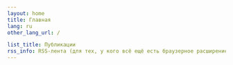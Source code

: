 ```yaml
---
layout: home
title: Главная
lang: ru
other_lang_url: /

list_title: Публикации
rss_info: RSS-лента (для тех, у кого всё ещё есть браузерное расширение для неё)
---
```

